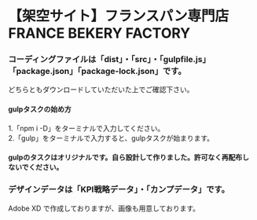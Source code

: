 # 【架空サイト】フランスパン専門店　FRANCE BEKERY FACTORY  
### コーディングファイルは「dist」・「src」・「gulpfile.js」「package.json」「package-lock.json」です。
どちらともダウンロードしていただいた上でご確認下さい。  
#### gulpタスクの始め方
1.「npm i -D」をターミナルで入力してください。  
2.「gulp」をターミナルで入力すると、gulpタスクが始まります。  
#### gulpのタスクはオリジナルです。自ら設計して作りました。許可なく再配布しないでください。  
### デザインデータは「KPI戦略データ」・「カンプデータ」です。
Adobe XD で作成しておりますが、画像も用意しております。
